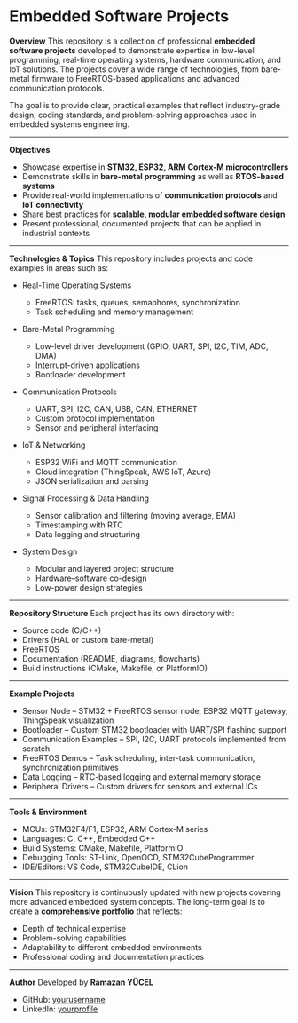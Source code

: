 
# Embedded Software Projects

**Overview**
This repository is a collection of professional **embedded software projects** developed to demonstrate expertise in low-level programming, real-time operating systems, hardware communication, and IoT solutions.
The projects cover a wide range of technologies, from bare-metal firmware to FreeRTOS-based applications and advanced communication protocols.

The goal is to provide clear, practical examples that reflect industry-grade design, coding standards, and problem-solving approaches used in embedded systems engineering.

---

**Objectives**

* Showcase expertise in **STM32, ESP32, ARM Cortex-M microcontrollers**
* Demonstrate skills in **bare-metal programming** as well as **RTOS-based systems**
* Provide real-world implementations of **communication protocols** and **IoT connectivity**
* Share best practices for **scalable, modular embedded software design**
* Present professional, documented projects that can be applied in industrial contexts

---

**Technologies & Topics**
This repository includes projects and code examples in areas such as:

* Real-Time Operating Systems

  * FreeRTOS: tasks, queues, semaphores, synchronization
  * Task scheduling and memory management

* Bare-Metal Programming

  * Low-level driver development (GPIO, UART, SPI, I2C, TIM, ADC, DMA)
  * Interrupt-driven applications
  * Bootloader development

* Communication Protocols

  * UART, SPI, I2C, CAN, USB, CAN, ETHERNET
  * Custom protocol implementation
  * Sensor and peripheral interfacing

* IoT & Networking

  * ESP32 WiFi and MQTT communication
  * Cloud integration (ThingSpeak, AWS IoT, Azure)
  * JSON serialization and parsing

* Signal Processing & Data Handling

  * Sensor calibration and filtering (moving average, EMA)
  * Timestamping with RTC
  * Data logging and structuring

* System Design

  * Modular and layered project structure
  * Hardware–software co-design
  * Low-power design strategies

---

**Repository Structure**
Each project has its own directory with:

* Source code (C/C++)
* Drivers (HAL or custom bare-metal)
* FreeRTOS
* Documentation (README, diagrams, flowcharts)
* Build instructions (CMake, Makefile, or PlatformIO)

---

**Example Projects**

* Sensor Node – STM32 + FreeRTOS sensor node, ESP32 MQTT gateway, ThingSpeak visualization
* Bootloader – Custom STM32 bootloader with UART/SPI flashing support
* Communication Examples – SPI, I2C, UART protocols implemented from scratch
* FreeRTOS Demos – Task scheduling, inter-task communication, synchronization primitives
* Data Logging – RTC-based logging and external memory storage
* Peripheral Drivers – Custom drivers for sensors and external ICs

---

**Tools & Environment**

* MCUs: STM32F4/F1, ESP32, ARM Cortex-M series
* Languages: C, C++, Embedded C++
* Build Systems: CMake, Makefile, PlatformIO
* Debugging Tools: ST-Link, OpenOCD, STM32CubeProgrammer
* IDE/Editors: VS Code, STM32CubeIDE, CLion

---

**Vision**
This repository is continuously updated with new projects covering more advanced embedded system concepts. The long-term goal is to create a **comprehensive portfolio** that reflects:

* Depth of technical expertise
* Problem-solving capabilities
* Adaptability to different embedded environments
* Professional coding and documentation practices

---

**Author**
Developed by **Ramazan YÜCEL**

* GitHub: [yourusername](https://github.com/ramazan2765)
* LinkedIn: [yourprofile](https://www.linkedin.com/in/ramazanyucel)


